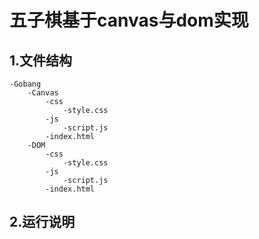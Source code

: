 # 五子棋基于canvas与dom实现
## 1.文件结构
    -Gobang
        -Canvas
            -css
                -style.css
            -js
                -script.js
            -index.html
        -DOM
            -css
                -style.css
            -js
                -script.js
            -index.html

## 2.运行说明

